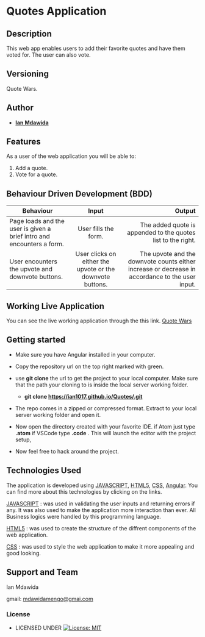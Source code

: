 # Quotes Application


## Description
This web app enables users to add their favorite quotes and have them voted for. The user can also vote.


## Versioning

Quote Wars.

## Author


* [**Ian Mdawida**](https://github.com/ian1017)

## Features


As a user of the web application you will be able to:

1. Add a quote.
2. Vote for a quote.

## Behaviour Driven Development (BDD)
|Behaviour 	           |    Input 	                 |       Output          |
|----------------------|:---------------------------:|----------------------:|       
|Page loads and the user is given a brief intro and encounters a form.  |User fills the form.    |The added quote is appended to the quotes list to the right. |
|User encounters the upvote and downvote buttons.  |User clicks on either the upvote or the downvote buttons.  |The upvote and the downvote counts either increase or decrease in accordance to the user input.|

## Working Live Application
You can see the live working application through the this link. [Quote Wars](https://ian1017.github.io/Quotes/.)

## Getting started

* Make sure you have Angular installed in your computer.
* Copy the repository url on the top right marked with green.
* use **git clone** the url to get the project to your local computer. Make sure that the path your cloning to is inside the local server working folder.


    * **git clone https://ian1017.github.io/Quotes/.git**
*   The repo comes in a zipped or compressed format. Extract to your local server working folder and open it.

* Now open the directory created with your favorite IDE. if Atom just type **.atom** if VSCode type **.code** . This will launch the editor with the project setup, 

* Now feel free to hack around the project.

## Technologies Used
The application is developed using [JAVASCRIPT](https://www.w3schools.com/js/default.asp),  [HTML5](https://www.w3schools.com/html/html5_intro.asp), [CSS](https://www.w3schools.com/css/default.asp), [Angular](https://angular.io/). You can find more about this technologies by clicking on the links.

[JAVASCRIPT](https://www.w3schools.com/js/default.asp) : was used in validating the user inputs and returning errors if any. It was also used to make the application more interaction than ever. All Business logics were handled by this programming language.

[HTML5](https://www.w3schools.com/html/html5_intro.asp) : was used to create the structure of the diffrent components of the web application.

[CSS](https://www.w3schools.com/css/default.asp) :  was used to style the web application to make it more appealing and good looking.

## Support and Team
Ian Mdawida

gmail: mdawidamengo@gmai.com


### License

* LICENSED UNDER  [![License: MIT](https://img.shields.io/badge/License-MIT-yellow.svg)](license/MIT)